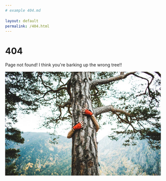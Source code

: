 ```yaml
---
# example 404.md

layout: default
permalink: /404.html
---
```


# 404

Page not found! I think you're barking up the wrong tree!!

<img src= "/assets/tree-hugger_925x.jpg" alt="tree-hugger_925x">

